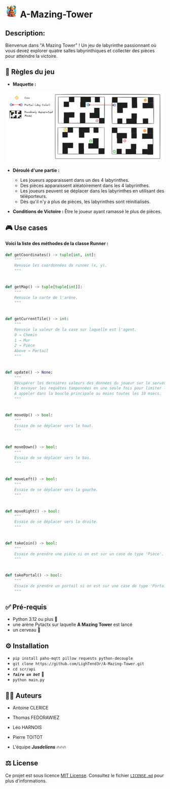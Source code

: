 # <img src="../../doc/A-Mazing-Tower-Logo.jpg" alt="logo" style="width: 40px"/> A-Mazing-Tower

## Description:

Bienvenue dans "A Mazing Tower" ! Un jeu de labyrinthe passionnant où vous devez explorer quatre salles labyrinthiques
et collecter des pièces pour atteindre la victoire.

## 🎲 Règles du jeu

- **Maquette :**

<img src="../../doc/Maquette.png" alt="Maquette du jeu" style="width: 500px"/>

- **Déroulé d'une partie :**
    - Les joueurs apparaissent dans un des 4 labyrinthes.
    - Des pièces apparaissent aléatoirement dans les 4 labyrinthes.
    - Les joueurs peuvent se déplacer dans les labyrinthes en utilisant des téléporteurs.
    - Dès qu'il n'y a plus de pièces, les labyrinthes sont réinitialisés.

- **Conditions de Victoire :** Être le joueur ayant ramassé le plus de pièces.

## 🎮 Use cases

#### Voici la liste des méthodes de la classe Runner :

```python
def getCoordinates() -> tuple[int, int]:
    """
    Renvoie les coordonnées du runner (x, y).
    """


def getMap() -> tuple[tuple[int]]:
    """
    Renvoie la carte de l'arène.
    """


def getCurrentTile() -> int:
    """
    Renvoie la valeur de la case sur laquelle est l'agent.
    0 → Chemin
    1 → Mur
    2 → Pièce
    Above → Portail
    """


def update() -> None:
    """
    Récupérer les dernières valeurs des données du joueur sur le serveur.
    Et envoyer les requêtes tamponnées en une seule fois pour limiter la bande passante.
    À appeler dans la boucle principale au moins toutes les 10 msecs.
    """


def moveUp() -> bool:
    """
    Essaie de se déplacer vers le haut.
    """


def moveDown() -> bool:
    """
    Essaie de se déplacer vers le bas.
    """


def moveLeft() -> bool:
    """
    Essaie de se déplacer vers la gauche.
    """


def moveRight() -> bool:
    """
    Essaie de se déplacer vers la droite.
    """


def takeCoin() -> bool:
    """
    Essaie de prendre une pièce si on est sur un case de type 'Pièce'.
    """


def takePortal() -> bool:
    """
    Essaie de prendre un portail si on est sur une case de type 'Portail'.
    """
```

## ✅ Pré-requis

- Python 3.12 ou plus 🐍
- une arène Pytactx sur laquelle **A Mazing Tower** est lancé
- un cerveau 🧠

## ⚙️ Installation

- `pip install paho-mqtt pillow requests python-decouple`
- `git clone https://github.com/LighTend3r/A-Mazing-Tower.git`
- `cd scr/api`
- ***`faire un bot`*** 🤖
- `python main.py`

## 🧑‍💻 Auteurs

- Antoine CLERICE
- Thomas FEDORAWIEZ
- Léo HARNOIS
- Pierre TOITOT

- L'équipe ***Jusdeliens*** 🔥🔥🔥

## ⚖️ License

Ce projet est sous licence [MIT License](https://opensource.org/license/mit/). Consultez le
fichier [`LICENSE.md`](../../LICENSE.md) pour plus d'informations.

